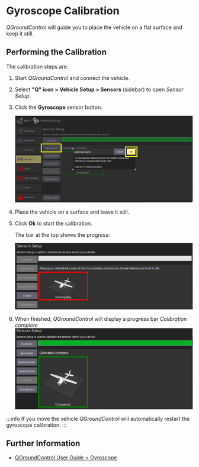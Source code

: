 # Gyroscope Calibration

_QGroundControl_ will guide you to place the vehicle on a flat surface and keep it still.

## Performing the Calibration

The calibration steps are:

1. Start _QGroundControl_ and connect the vehicle.

2. Select **"Q" icon > Vehicle Setup > Sensors** (sidebar) to open _Sensor Setup_.

3. Click the **Gyroscope** sensor button.

   ![Select Gyroscope calibration PX4](../../assets/qgc/setup/sensor/gyroscope_calibrate_px4.png)

4. Place the vehicle on a surface and leave it still.

5. Click **Ok** to start the calibration.

   The bar at the top shows the progress:

   ![Gyro calibration in progress on PX4](../../assets/qgc/setup/sensor/gyroscope_calibrate_progress_px4.png)

6. When finished, _QGroundControl_ will display a progress bar _Calibration complete_
   ![Gyro calibration complete on PX4](../../assets/qgc/setup/sensor/gyroscope_calibrate_complete_px4.png)

:::info
If you move the vehicle _QGroundControl_ will automatically restart the gyroscope calibration.
:::

## Further Information

- [QGroundControl User Guide > Gyroscope](https://docs.qgroundcontrol.com/master/en/qgc-user-guide/setup_view/sensors_px4.html#gyroscope)
